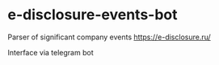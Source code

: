 # e-disclosure-events-bot

Parser of significant company events
https://e-disclosure.ru/

Interface via telegram bot